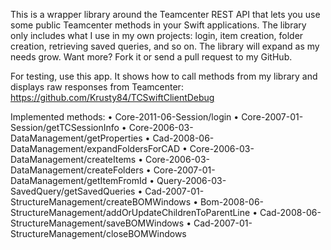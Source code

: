 This is a wrapper library around the Teamcenter REST API that lets you use some public Teamcenter methods in your Swift applications.
The library only includes what I use in my own projects: login, item creation, folder creation, retrieving saved queries, and so on.
The library will expand as my needs grow. Want more? Fork it or send a pull request to my GitHub.

For testing, use this app. It shows how to call methods from my library and displays raw responses from Teamcenter:
https://github.com/Krusty84/TCSwiftClientDebug

Implemented methods:
    •    Core-2011-06-Session/login
    •    Core-2007-01-Session/getTCSessionInfo
    •    Core-2006-03-DataManagement/getProperties
    •    Cad-2008-06-DataManagement/expandFoldersForCAD
    •    Core-2006-03-DataManagement/createItems
    •    Core-2006-03-DataManagement/createFolders
    •    Core-2007-01-DataManagement/getItemFromId
    •    Query-2006-03-SavedQuery/getSavedQueries
    •    Cad-2007-01-StructureManagement/createBOMWindows
    •    Bom-2008-06-StructureManagement/addOrUpdateChildrenToParentLine
    •    Cad-2008-06-StructureManagement/saveBOMWindows
    •    Cad-2007-01-StructureManagement/closeBOMWindows
